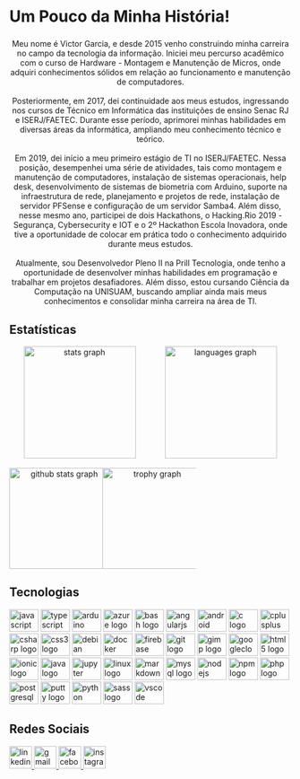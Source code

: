 <h1 align="left">Um Pouco da Minha História!</h1>

###
<p align="center">
Meu nome é Victor Garcia, e desde 2015 venho construindo minha carreira no campo da tecnologia da informação. Iniciei meu percurso acadêmico com o curso de Hardware - Montagem e Manutenção de Micros, onde adquiri conhecimentos sólidos em relação ao funcionamento e manutenção de computadores.
<br><br>
Posteriormente, em 2017, dei continuidade aos meus estudos, ingressando nos cursos de Técnico em Informática das instituições de ensino Senac RJ e ISERJ/FAETEC. Durante esse período, aprimorei minhas habilidades em diversas áreas da informática, ampliando meu conhecimento técnico e teórico.
<br><br>
Em 2019, dei início a meu primeiro estágio de TI no ISERJ/FAETEC. Nessa posição, desempenhei uma série de atividades, tais como montagem e manutenção de computadores, instalação de sistemas operacionais, help desk, desenvolvimento de sistemas de biometria com Arduino, suporte na infraestrutura de rede, planejamento e projetos de rede, instalação de servidor PFSense e configuração de um servidor Samba4. Além disso, nesse mesmo ano, participei de dois Hackathons, o Hacking.Rio 2019 - Segurança, Cybersecurity e IOT e o 2º Hackathon Escola Inovadora, onde tive a oportunidade de colocar em prática todo o conhecimento adquirido durante meus estudos.
<br><br>
Atualmente, sou Desenvolvedor Pleno II na Prill Tecnologia, onde tenho a oportunidade de desenvolver minhas habilidades em programação e trabalhar em projetos desafiadores. Além disso, estou cursando Ciência da Computação na UNISUAM, buscando ampliar ainda mais meus conhecimentos e consolidar minha carreira na área de TI.</p>

## Estatísticas
<div align="center" style="display: flex; flex-wrap: wrap;">
  <div style="width: 50%;">
    <img src="https://github-readme-stats.vercel.app/api?username=Victormbg&show_icons=true&theme=dracula&locale=pt-br&include_all_commits=true&count_private=true&disable_animations=false" height="200" alt="stats graph"  />
  </div>
  <br/>
  <div style="width: 50%;">
    <img src="https://github-readme-stats.vercel.app/api/top-langs?username=Victormbg&layout=compact&card_width=445&langs_count=15&theme=dracula&hide_border=false&locale=pt-br" height="200" alt="languages graph"  />
  </div>
</div>
<br/>
<div align="center" style="display: flex; flex-wrap: wrap;">
  <div style="width: 33%;">
    <img src="https://github-readme-streak-stats.herokuapp.com/?user=Victormbg&theme=dracula" height="180" alt="github stats graph"  />
  </div>
  <br/>
  <div style="width: 33%;">
    <img src="https://github-profile-trophy.vercel.app/?username=Victormbg&theme=dracula&no-bg=true&no-frame=true" height="180" alt="trophy graph"  />
  </div>
</div>

## Tecnologias
<div align="left">
  <p align="left">
    <img src="https://cdn.jsdelivr.net/gh/devicons/devicon/icons/javascript/javascript-original.svg" height="40" width="52" alt="javascript logo"  />
    <img src="https://cdn.jsdelivr.net/gh/devicons/devicon/icons/typescript/typescript-original.svg" height="40" width="52" alt="typescript logo"  />
    <img src="https://cdn.jsdelivr.net/gh/devicons/devicon/icons/arduino/arduino-original.svg" height="40" width="52" alt="arduino logo"  />
    <img src="https://cdn.jsdelivr.net/gh/devicons/devicon/icons/azure/azure-original.svg" height="40" width="52" alt="azure logo"  />
    <img src="https://cdn.jsdelivr.net/gh/devicons/devicon/icons/bash/bash-original.svg" height="40" width="52" alt="bash logo"  />
    <img src="https://cdn.jsdelivr.net/gh/devicons/devicon/icons/angularjs/angularjs-original.svg" height="40" width="52" alt="angularjs logo"  />
    <img src="https://cdn.jsdelivr.net/gh/devicons/devicon/icons/android/android-original.svg" height="40" width="52" alt="android logo"  />
    <img src="https://cdn.jsdelivr.net/gh/devicons/devicon/icons/c/c-original.svg" height="40" width="52" alt="c logo"  />
    <img src="https://cdn.jsdelivr.net/gh/devicons/devicon/icons/cplusplus/cplusplus-original.svg" height="40" width="52" alt="cplusplus logo"  />
    <img src="https://cdn.jsdelivr.net/gh/devicons/devicon/icons/csharp/csharp-original.svg" height="40" width="52" alt="csharp logo"  />
    <img src="https://cdn.jsdelivr.net/gh/devicons/devicon/icons/css3/css3-original.svg" height="40" width="52" alt="css3 logo"  />
    <img src="https://cdn.jsdelivr.net/gh/devicons/devicon/icons/debian/debian-original.svg" height="40" width="52" alt="debian logo"  />
    <img src="https://cdn.jsdelivr.net/gh/devicons/devicon/icons/docker/docker-original.svg" height="40" width="52" alt="docker logo"  />
    <img src="https://cdn.jsdelivr.net/gh/devicons/devicon/icons/firebase/firebase-plain.svg" height="40" width="52" alt="firebase logo"  />
    <img src="https://cdn.jsdelivr.net/gh/devicons/devicon/icons/git/git-original.svg" height="40" width="52" alt="git logo"  />
    <img src="https://cdn.jsdelivr.net/gh/devicons/devicon/icons/gimp/gimp-original.svg" height="40" width="52" alt="gimp logo"  />
    <img src="https://cdn.jsdelivr.net/gh/devicons/devicon/icons/googlecloud/googlecloud-original.svg" height="40" width="52" alt="googlecloud logo"  />
    <img src="https://cdn.jsdelivr.net/gh/devicons/devicon/icons/html5/html5-original.svg" height="40" width="52" alt="html5 logo"  />
    <img src="https://cdn.jsdelivr.net/gh/devicons/devicon/icons/ionic/ionic-original.svg" height="40" width="52" alt="ionic logo"  />
    <img src="https://cdn.jsdelivr.net/gh/devicons/devicon/icons/java/java-original.svg" height="40" width="52" alt="java logo"  />
    <img src="https://cdn.jsdelivr.net/gh/devicons/devicon/icons/jupyter/jupyter-original.svg" height="40" width="52" alt="jupyter logo"  />
    <img src="https://cdn.jsdelivr.net/gh/devicons/devicon/icons/linux/linux-original.svg" height="40" width="52" alt="linux logo"  />
    <img src="https://cdn.jsdelivr.net/gh/devicons/devicon/icons/markdown/markdown-original.svg" height="40" width="52" alt="markdown logo"  />
    <img src="https://cdn.jsdelivr.net/gh/devicons/devicon/icons/mysql/mysql-original.svg" height="40" width="52" alt="mysql logo"  />
    <img src="https://cdn.jsdelivr.net/gh/devicons/devicon/icons/nodejs/nodejs-original.svg" height="40" width="52" alt="nodejs logo"  />
    <img src="https://cdn.jsdelivr.net/gh/devicons/devicon/icons/npm/npm-original-wordmark.svg" height="40" width="52" alt="npm logo"  />
    <img src="https://cdn.jsdelivr.net/gh/devicons/devicon/icons/php/php-original.svg" height="40" width="52" alt="php logo"  />
    <img src="https://cdn.jsdelivr.net/gh/devicons/devicon/icons/postgresql/postgresql-original.svg" height="40" width="52" alt="postgresql logo"  />
    <img src="https://cdn.jsdelivr.net/gh/devicons/devicon/icons/putty/putty-original.svg" height="40" width="52" alt="putty logo"  />
    <img src="https://cdn.jsdelivr.net/gh/devicons/devicon/icons/python/python-original.svg" height="40" width="52" alt="python logo"  />
    <img src="https://cdn.jsdelivr.net/gh/devicons/devicon/icons/sass/sass-original.svg" height="40" width="52" alt="sass logo"  />
    <img src="https://cdn.jsdelivr.net/gh/devicons/devicon/icons/vscode/vscode-original.svg" height="40" width="52" alt="vscode logo"  />
  </p>
</div>

## Redes Sociais
<div align="left">
  <a href="https://www.linkedin.com/in/victor-garcia-373482164/" target="_blank">
    <img src="https://img.icons8.com/color/48/000000/linkedin.png" width="40" height="40" alt="linkedin logo"  />
  </a>
  <a href="mailto:victormbg2000@gmail.com" target="_blank">
    <img src="https://img.icons8.com/color/48/000000/gmail.png" width="40" height="40" alt="gmail logo"  />
  </a>
  <a href="https://www.facebook.com/victor.manuel.134" target="_blank">
    <img src="https://img.icons8.com/color/48/000000/facebook.png" width="40" height="40" alt="facebook logo"  />
  </a>
  <a href="https://www.instagram.com/victormanuel092000/" target="_blank">
    <img src="https://img.icons8.com/color/48/000000/instagram-new.png" width="40" height="40" alt="instagram logo"  />
  </a>
</div>
